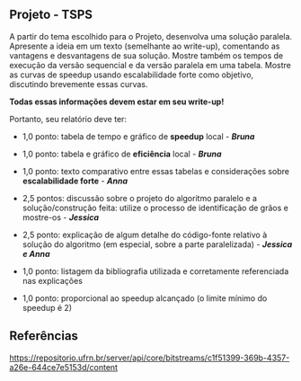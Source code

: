 **Projeto - TSPS**
---

A partir do tema escolhido para o Projeto, desenvolva uma solução paralela. Apresente a ideia em um texto (semelhante ao write-up), comentando as vantagens e desvantagens de sua solução. Mostre também os tempos de execução da versão sequencial e da versão paralela em uma tabela. Mostre as curvas de speedup usando escalabilidade forte como objetivo, discutindo brevemente essas curvas.

**Todas essas informações devem estar em seu write-up!**

Portanto, seu relatório deve ter:

- 1,0 ponto: tabela de tempo e gráfico de **speedup** local - ***Bruna***

- 1,0 ponto: tabela e gráfico de **eficiência** local - ***Bruna***

- 1,0 ponto: texto comparativo entre essas tabelas e considerações sobre **escalabilidade forte** - ***Anna***

- 2,5 pontos: discussão sobre o projeto do algoritmo paralelo e a solução/construção feita: utilize o processo de identificação de grãos e mostre-os - ***Jessica***

- 2,5 ponto: explicação de algum detalhe do código-fonte relativo à solução do algoritmo (em especial, sobre a parte paralelizada) - ***Jessica e Anna***

- 1,0 ponto: listagem da bibliografia utilizada e corretamente referenciada nas explicações

- 1,0 ponto: proporcional ao speedup alcançado (o limite mínimo do speedup é 2)

**Referências**
---
https://repositorio.ufrn.br/server/api/core/bitstreams/c1f51399-369b-4357-a26e-644ce7e5153d/content
